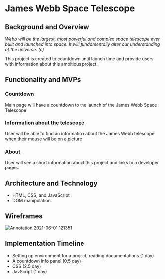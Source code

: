 # James Webb Space Telescope
## Background and Overview
*Webb will be the largest, most powerful and complex space telescope ever built and launched into space. It will fundamentally alter our understanding of the universe. (c)*

This project is created to countdown until launch time and provide users with information about this ambitious project.

## Functionality and MVPs
### Countdown
Main page will have a countdown to the launch of the James Webb Space Telescope

### Information about the telescope
User will be able to find an information about the James Webb telescope when their mouse will be on a picture

### About
User will see a short information about this project and links to a developer pages.

## Architecture and Technology
- HTML, CSS, and JavaScript
- DOM manipulation

## Wireframes
![Annotation 2021-06-01 121351](https://user-images.githubusercontent.com/78821780/120413149-c4eced80-c325-11eb-8640-cf15dc615b42.png)

## Implementation Timeline
- Setting up environment for a project, reading documentations (1 day)
- A countdown info panel (0.5 day)
- CSS (2.5 day)
- JavScript (1 day)
